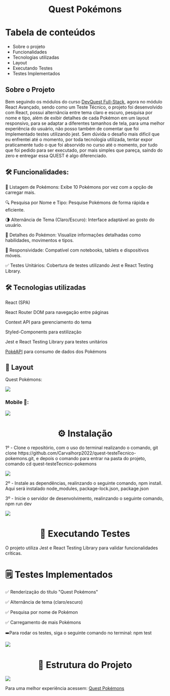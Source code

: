 <h1 align="center">Quest Pokémons</h1>

Tabela de conteúdos
=================

   * Sobre o projeto
   * Funcionalidades
   * Tecnologias utilizadas
   * Layout
   * Executando Testes
   * Testes Implementados
## Sobre o Projeto

<p>Bem seguindo os módulos do curso <a  href=https://evento.devemdobro.com/matriculas-abertas/ target="_blank">DevQuest Full-Stack</a>, agora no módulo React Avançado, sendo como um Teste Técnico, o projeto foi desenvolvido com React, possui alternância entre tema claro e escuro, pesquisa por nome e tipo, além de exibir detalhes de cada Pokémon em um layout responsivo, para se adaptar a diferentes tamanhos de tela, para uma melhor experiência do usuário, não posso também de comentar que foi Implementado testes utilizando jest. Sem dúvida o desafio mais dificil que eu enfrentei até o momento, por toda tecnologia utilizada, tentar expor praticamente tudo o que foi absorvido no curso até o momento, por tudo que foi pedido para ser executado, por mais simples que pareça, saindo do zero e entregar essa QUEST é algo diferenciado.</p>

## 🛠 Funcionalidades:

<p>📜 Listagem de Pokémons: Exibe 10 Pokémons por vez com a opção de carregar mais.</p>

<p>🔍 Pesquisa por Nome e Tipo: Pesquise Pokémons de forma rápida e eficiente.</p>

<p>🌗 Alternância de Tema (Claro/Escuro): Interface adaptável ao gosto do usuário.</p>

<p>📄 Detalhes do Pokémon: Visualize informações detalhadas como habilidades, movimentos e tipos.</p>

<p>📱 Responsividade: Compatível com notebooks, tablets e dispositivos móveis.</p>

<p>✅ Testes Unitários: Cobertura de testes utilizando Jest e React Testing Library.</p>


## 🛠 Tecnologias utilizadas

<p>React (SPA)</p>

<p>React Router DOM para navegação entre páginas</p>

<p>Context API para gerenciamento do tema</p>

<p>Styled-Components para estilização</p>

<p>Jest e React Testing Library para testes unitários</p>

<a  href=https://pokeapi.co/ target="_blank">PokéAPI</a> para consumo de dados dos Pokémons


## 🎨 Layout

<p>Quest Pokémons:</p>
<img src="./src/images/Pokemons.gif">




### Mobile 📱:

<img src="./src/images/PokemonsMobile.gif">


<h1 align="center">⚙️ Instalação</h1>
<p>1º - Clone o repositório, com o uso do terminal realizando o comando, git clone https://github.com/Carvalhorp2022/quest-testeTecnico-pokemons.git, e depois o comando para entrar na pasta do projeto, comando cd quest-testeTecnico-pokemons</p>
<img src="./src/images/terminalClone.png.png">

<p>2º - Instale as dependências, realinzando o seguinte comando, npm install. Aqui será instalado node_modules, package-lock.json, package.json</p>

<p>3º - Inicie o servidor de desenvolvimento, realinzando o seguinte comando, npm run dev</p>
<img src="./src/images/terminalIniciarServidor.png">

<h1 align="center">🧪 Executando Testes</h1>

<p>O projeto utiliza Jest e React Testing Library para validar funcionalidades críticas.</p>

<h1>🗒️ Testes Implementados</h1>

<p>✅ Renderização do título "Quest Pokémons"</p>

<p>✅ Alternância de tema (claro/escuro)</p>

<p>✅ Pesquisa por nome de Pokémon</p>

<p>✅ Carregamento de mais Pokémons</p>

<p>➡️Para rodar os testes, siga o seguinte comando no terminal: npm test </p>
<img src="./src/images/rodarTeste.png">

<h1 align="center">📂 Estrutura do Projeto</h1>
<img src="./src/images/estruturaProjeto.png">


<p >Para uma melhor experiência acessem:
      <a  href=https://carvalhorp2022.github.io/quest-testeTecnico-pokemons/ target="_blank">Quest Pokémons</a>
</p>

